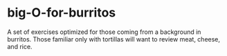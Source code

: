 # big-O-for-burritos
A set of exercises optimized for those coming from a background in burritos. Those familiar only with tortillas will want to review meat, cheese, and rice.
